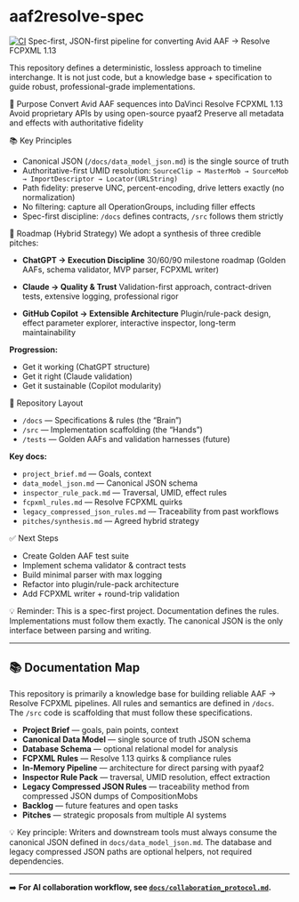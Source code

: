# aaf2resolve-spec

[![CI](https://github.com/odgriff79/aaf2resolve-spec/actions/workflows/ci.yml/badge.svg)](https://github.com/odgriff79/aaf2resolve-spec/actions/workflows/ci.yml)
Spec-first, JSON-first pipeline for converting Avid AAF → Resolve FCPXML 1.13

This repository defines a deterministic, lossless approach to timeline interchange.
It is not just code, but a knowledge base + specification to guide robust, professional-grade implementations.

🎯 Purpose
Convert Avid AAF sequences into DaVinci Resolve FCPXML 1.13
Avoid proprietary APIs by using open-source pyaaf2
Preserve all metadata and effects with authoritative fidelity

📚 Key Principles
- Canonical JSON (`/docs/data_model_json.md`) is the single source of truth
- Authoritative-first UMID resolution:
  `SourceClip → MasterMob → SourceMob → ImportDescriptor → Locator(URLString)`
- Path fidelity: preserve UNC, percent-encoding, drive letters exactly (no normalization)
- No filtering: capture all OperationGroups, including filler effects
- Spec-first discipline: `/docs` defines contracts, `/src` follows them strictly

🧭 Roadmap (Hybrid Strategy)
We adopt a synthesis of three credible pitches:

- **ChatGPT → Execution Discipline**
  30/60/90 milestone roadmap (Golden AAFs, schema validator, MVP parser, FCPXML writer)

- **Claude → Quality & Trust**
  Validation-first approach, contract-driven tests, extensive logging, professional rigor

- **GitHub Copilot → Extensible Architecture**
  Plugin/rule-pack design, effect parameter explorer, interactive inspector, long-term maintainability

**Progression:**
- Get it working (ChatGPT structure)
- Get it right (Claude validation)
- Get it sustainable (Copilot modularity)

📂 Repository Layout
- `/docs` — Specifications & rules (the “Brain”)
- `/src` — Implementation scaffolding (the “Hands”)
- `/tests` — Golden AAFs and validation harnesses (future)

**Key docs:**
- `project_brief.md` — Goals, context
- `data_model_json.md` — Canonical JSON schema
- `inspector_rule_pack.md` — Traversal, UMID, effect rules
- `fcpxml_rules.md` — Resolve FCPXML quirks
- `legacy_compressed_json_rules.md` — Traceability from past workflows
- `pitches/synthesis.md` — Agreed hybrid strategy

✅ Next Steps
- Create Golden AAF test suite
- Implement schema validator & contract tests
- Build minimal parser with max logging
- Refactor into plugin/rule-pack architecture
- Add FCPXML writer + round-trip validation

💡 Reminder: This is a spec-first project.
Documentation defines the rules. Implementations must follow them exactly.
The canonical JSON is the only interface between parsing and writing.

---

## 📚 Documentation Map
This repository is primarily a knowledge base for building reliable AAF → Resolve FCPXML pipelines.
All rules and semantics are defined in `/docs`. The `/src` code is scaffolding that must follow these specifications.

- **Project Brief** — goals, pain points, context
- **Canonical Data Model** — single source of truth JSON schema
- **Database Schema** — optional relational model for analysis
- **FCPXML Rules** — Resolve 1.13 quirks & compliance rules
- **In-Memory Pipeline** — architecture for direct parsing with pyaaf2
- **Inspector Rule Pack** — traversal, UMID resolution, effect extraction
- **Legacy Compressed JSON Rules** — traceability method from compressed JSON dumps of CompositionMobs
- **Backlog** — future features and open tasks
- **Pitches** — strategic proposals from multiple AI systems

💡 Key principle: Writers and downstream tools must always consume the canonical JSON defined in `docs/data_model_json.md`.
The database and legacy compressed JSON paths are optional helpers, not required dependencies.

---

➡️ **For AI collaboration workflow, see [`docs/collaboration_protocol.md`](docs/collaboration_protocol.md).**

